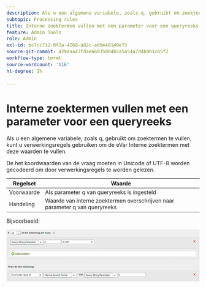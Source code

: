 ```yaml
---
description: Als u een algemene variabele, zoals q, gebruikt om zoektermen te vullen, kunt u verwerkingsregels gebruiken om de eVar Interne zoektermen met deze waarden te vullen.
subtopic: Processing rules
title: Interne zoektermen vullen met een parameter voor een queryreeks
feature: Admin Tools
role: Admin
exl-id: bc7cc712-0f2a-4260-a82c-ad0e48149e73
source-git-commit: 429aaa43fdae669350bdb5a5a54a7d4b9b1c65f2
workflow-type: tm+mt
source-wordcount: '116'
ht-degree: 1%

---
```


# Interne zoektermen vullen met een parameter voor een queryreeks

Als u een algemene variabele, zoals q, gebruikt om zoektermen te vullen, kunt u verwerkingsregels gebruiken om de eVar Interne zoektermen met deze waarden te vullen.

De het koordwaarden van de vraag moeten in Unicode of UTF-8 worden gecodeerd om door verwerkingsregels te worden gelezen.

| Regelset | Waarde |
|---|---|
| Voorwaarde | Als parameter q van queryreeks is ingesteld |
| Handeling | Waarde van interne zoektermen overschrijven naar parameter q van queryreeks |

Bijvoorbeeld:

![](assets/populate-internal-search-terms.png)
